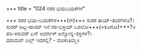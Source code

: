 +++
title = "024 ನರರ ಭಯಬಯಕೆಗಳೆ"

+++
ನರರ ಭಯ-ಬಯಕೆಗಳೆ+++(ಳೇ)+++ ಸುರರ ತಾಯ್-ತಂದೆಗಳೊ?।  
ಸುರರ್ ಅಟ್ಟ-ಹಾಸದ್ ಇನೆ ನರ-ಭಕ್ತಿಯ್ ಒರಲೋ+++(=ಕೂಗೋ)+++?॥  
ಪರಿ-ಕಿಸುವರ್ ಏನ್ ಅವರ್ಗಳ್ ಅನ್ಯೋನ್ಯ-ಶಕ್ತಿಗಳ?।  
ಧರುಮವ್ ಎಲ್ಲ್ ಇದರಲ್ಲಿ? - ಮಂಕುತಿಮ್ಮ॥  
